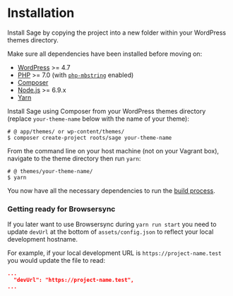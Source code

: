 # Installation

Install Sage by copying the project into a new folder within your WordPress themes directory.

Make sure all dependencies have been installed before moving on:

* [WordPress](https://wordpress.org/) >= 4.7
* [PHP](http://php.net/manual/en/install.php) >= 7.0 (with [`php-mbstring`](http://php.net/manual/en/book.mbstring.php) enabled)
* [Composer](https://getcomposer.org/download/)
* [Node.js](http://nodejs.org/) >= 6.9.x
* [Yarn](https://yarnpkg.com/en/docs/install)

Install Sage using Composer from your WordPress themes directory (replace `your-theme-name` below with the name of your theme):

```shell
# @ app/themes/ or wp-content/themes/
$ composer create-project roots/sage your-theme-name
```

From the command line on your host machine (not on your Vagrant box), navigate to the theme directory then run `yarn`:

```shell
# @ themes/your-theme-name/
$ yarn
```

You now have all the necessary dependencies to run the [build process](/sage/theme-development-and-building/#available-build-commands).

### Getting ready for Browsersync

If you later want to use Browsersync during `yarn run start` you need to update `devUrl` at the bottom of `assets/config.json` to reflect your local development hostname.

For example, if your local development URL is `https://project-name.test` you would update the file to read:
```json
...
  "devUrl": "https://project-name.test",
...
```
